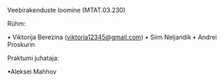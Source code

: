 Veebirakenduste loomine (MTAT.03.230)

Rühm: 

• Viktorija Berezina (viktoria12345@gmail.com)
• Siim Neljandik
• Andrei Proskurin

Praktumi juhataja:

•Aleksei Mahhov
